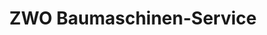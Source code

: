 ---
title: "ZWO Baumaschinen-Service"
url: /oberhausen-rheinhausen/zwo-baumaschinen-service/
shop: Maschinen
---